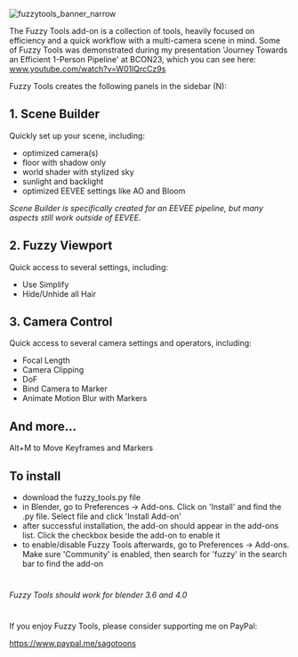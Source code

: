 ![fuzzytools_banner_narrow](https://github.com/sagotoons/fuzzytools/assets/151992752/9dd74cc7-0026-4173-9b84-f3df2f244eb6)

The Fuzzy Tools add-on is a collection of tools, heavily focused on efficiency and a quick workflow with a multi-camera scene in mind. Some of Fuzzy Tools was demonstrated during my presentation 'Journey Towards an Efficient 1-Person Pipeline' at BCON23, which you can see here: www.youtube.com/watch?v=W01lQrcCz9s

Fuzzy Tools creates the following panels in the sidebar (N):

## 1. Scene Builder
Quickly set up your scene, including:
- optimized camera(s)
- floor with shadow only
- world shader with stylized sky
- sunlight and backlight
- optimized EEVEE settings like AO and Bloom

_Scene Builder is specifically created for an EEVEE pipeline, but many aspects still work outside of EEVEE._

## 2. Fuzzy Viewport
Quick access to several settings, including:
- Use Simplify
- Hide/Unhide all Hair

## 3. Camera Control
Quick access to several camera settings and operators, including:
- Focal Length
- Camera Clipping
- DoF
- Bind Camera to Marker
- Animate Motion Blur with Markers

## And more...
Alt+M to Move Keyframes and Markers

## To install
- download the fuzzy_tools.py file
- in Blender, go to Preferences -> Add-ons. Click on 'Install' and find the .py file. Select file and click 'Install Add-on'
- after successful installation, the add-on should appear in the add-ons list. Click the checkbox beside the add-on to enable it
- to enable/disable Fuzzy Tools afterwards, go to Preferences -> Add-ons. Make sure 'Community' is enabled, then search for 'fuzzy' in the search bar to find the add-on

#
_Fuzzy Tools should work for blender 3.6 and 4.0_

#
If you enjoy Fuzzy Tools, please consider supporting me on PayPal:

https://www.paypal.me/sagotoons
